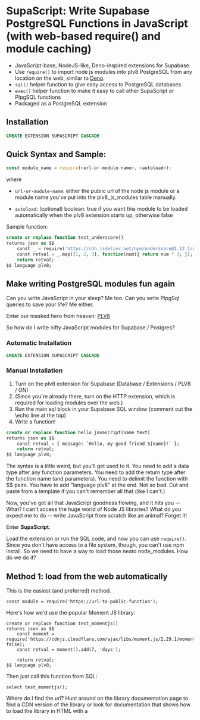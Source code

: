 # SupaScript: Write Supabase PostgreSQL Functions in JavaScript (with web-based require() and module caching)

- JavaScript-base, NodeJS-like, Deno-inspired extensions for Supabase.
- Use `require()` to import node js modules into plv8 PostgreSQL from any location on the web, similar to [Deno](https://deno.land/).
- `sql()` helper function to give easy access to PostgreSQL databases 
- `exec()` helper function to make it easy to call other SupaScript or PlpgSQL functions
- Packaged as a PostgreSQL extension

## Installation
```sql
CREATE EXTENSION SUPASCRIPT CASCADE
```

## Quick Syntax and Sample:
```js
const module_name = require(<url-or-module-name>, <autoload>);
```
where

* `url-or-module-name`: either the public url of the node js module or a module name you've put into the plv8_js_modules table manually.

* `autoload`: (optional) boolean:  true if you want this module to be loaded automatically when the plv8 extension starts up, otherwise false

Sample function:
```sql
create or replace function test_underscore()
returns json as $$
    const _ = require('https://cdn.jsdelivr.net/npm/underscore@1.12.1/underscore-min.js');
    const retval = _.map([1, 2, 3], function(num){ return num * 3; });
    return retval;
$$ language plv8;
```
## Make writing PostgreSQL modules fun again
Can you write JavaScript in your sleep? Me too.
Can you write PlpgSql queries to save your life? Me either.

Enter our masked hero from heaven: [PLV8](https://plv8.github.io)

So how do I write nifty JavaScript modules for Supabase / Postgres?

### Automatic Installation
```sql
CREATE EXTENSION SUPASCRIPT CASCADE
```
### Manual Installation
1.  Turn on the plv8 extension for Supabase (Database / Extensions / PLV8 / ON)
2.  (Since you're already there, turn on the HTTP extension, which is required for loading modules over the web.)
3.  Run the main sql block in your Supabase SQL window (comment out the \echo line at the top)
4.  Write a function!

```sql
create or replace function hello_javascript(name text)
returns json as $$
    const retval = { message: `Hello, my good friend ${name}!` };
    return retval; 
$$ language plv8;
```

The syntax is a little weird, but you'll get used to it.  You need to add a data type after any function parameters.  You need to add the return type after the function name (and parameters).  You need to delimit the function with $$ pairs.  You have to add "language plv8" at the end.  Not so bad.  Cut and paste from a template if you can't remember all that (like I can't.)

Now, you've got all that JavaScript goodness flowing, and it hits you -- What?  I can't access the huge world of Node JS libraries?  What do you expect me to do -- write JavaScript from scratch like an animal?  Forget it!

Enter **SupaScript**.

Load the extension or run the SQL code, and now you can use `require()`.  Since you don't have access to a file system, though, you can't use npm install.  So we need to have a way to load those neato node_modules.  How do we do it?

## Method 1:  load from the web automatically
This is the easiest (and preferred) method.

```
const module = require('https://url-to-public-function');
```
Here's how we'd use the popular Moment JS library:
```
create or replace function test_momentjs()
returns json as $$
    const moment = require('https://cdnjs.cloudflare.com/ajax/libs/moment.js/2.29.1/moment.js', false);
    const retval = moment().add(7, 'days');
    
    return retval; 
$$ language plv8;
```
Then just call this function from SQL:
```
select test_momentjs();
```

Where do I find the url?  Hunt around on the library documentation page to find a CDN version of the library or look for documentation that shows how to load the library in HTML with a <SCRIPT> command.

## Method 2:  manually load the library into your plv8_js_modules table
This isn't the ideal method, but you can do this on your own if you want.  Basically you load the source code for the module into the table.  But you need to deal with escaping the single-quotes and all that fun stuff.  Try Method 1 first, there's really no downside as long as you choose a compatible library and you can access it from the internet the first time you use it.  See below for details on how all this works.

## How it works
The first time you call require(url) the following stuff happens:

1.  If your requested module is cached, we return it from the cache.  Super fast!  Woohoo!  Otherwise...
2.  We check to see if the url (or module name if you loaded it manually) exists in the `plv8_js_modules` table.  If it does, we load the source for the module from the database and then `eval()` it.  Yes, we're using `eval()`, and that's how this is all possible.  We know about the security vulnerabilities with `eval()` but in this case, it's a necessary evil.  If you've got a better way, hit me up on GitHub.
3.  If the module isn't in our `plv8_js_modules` table, we use the `http_get()` function from [pgsql-http](https://github.com/pramsey/pgsql-http) to load the source into a variable, then we store it in the plv8_js_modules for later.  Later when we need it, we can get it from the database, then cache it.

So it goes: 
1.  Are you in the cache?  Load you now!
2.  Are you in the database?  Load you from the database and cache you for next time!
3.  First time being called, ever?  We'll load you over http, write you to the database, and you're all set and loaded for next time!

If you call `require(url, true)` that "true" parameter means "autoload this module" so that it gets loaded into the cache when PLV8 starts up. Only do this with modules you need to have ready to go immediately.  False essentially lazy-loads this module the first time it's called after startup.

## Requirements:
1.  Supabase database (or any Postgresql database, probably, as long as it's a current-enough version).
2.  The [PLV8](https://plv8.github.io) extension loaded.  If you load the SupaScript extension, this will be loaded automatically with `cascade`.  If you're installing manually, make sure you've loaded the PLV8 extension.
3.  The [pgsql-http](https://github.com/pramsey/pgsql-http) extension loaded.  (Same issues as #2 above.)

## BONUS FUNCTIONS
### sql(sql_statement, arguments)
#### Accessing the Postgresql database from inside JavaScript
We've included a bonus function to streamline access to your Postgresql database.
```js
<result> = sql(<sql_statement>, <optional array of arguments>);
```
This maps directly to plv8.execute() -- SEE: [plv8 documentation here](https://plv8.github.io/#database-access-via-spi)

Example usage:
```js
var json_result = sql('SELECT * FROM tbl');
var num_affected = sql('DELETE FROM tbl WHERE price > $1', [ 1000 ]);
```

### exec(function_name, arguments)
#### Execute a Postgresql function and return a result
```js
<result> = exec(<function_name>, <optional array of arguments>);
```

To execute another Postgresql function that you've created, you need to call it via SQL with "select function_name(parm1, parm2, etc)".  This can get ugly and unwieldy, as shown below:

**the ugly way**
```js
const html_email = sql('select prepare_message(\'invitation to join org\', \'{"name": "Mark", "orgname": "Acme Corp", "url": "https://acme.com"}\')')[0].prepare_message;
```
Nobody should have to escape nested delimiters.  Also notice the sql result is an array of results (with one result) with the result stuffed into a property with the name of the function.  Ugh!

Calling with sql results in this JSON that requires that you add [0].function_name to the end of the call:
```js
[{"prepare_message":"prepared message text goes here"}]
```
Too much work, and too ugly.

Enter **"exec"**, so you can call it like this:
```js
const html_email = exec('prepare_message', ['invitation to join org', '{"name": "Mark", "orgname": "Acme Corp", "url": "https://acme.com"}']);
```
The result is just the result of the function.  Much cleaner, much easier.

Just note: exec calls exactly two parameters:
1.  the name of the function you want to call
2.  an optional array of parameters you want to pass to the function

## Troubleshooting
If you need to reload a module for some reason, just remove the module's entry from your **plv8_js_modules** table.  Or just wipe it out:  **delete from plv8_js_modules;**

Sometimes a module won't work.  If you're using the minified version, try the non-minified version of the library.  Or vice-versa.  Not every library is going to work, especailly anything that requires a DOM, or access to hardware, or things like socket.io.  This is just basic JavsScript stuff -- it's not going dispense Pepsi and shoot out rainbows.  But it's still very cool and will save you eons of programming time.
### There is NO EVENT LOOP
There's no event loop here -- go back in your time machine to 1998, before you knew what Google was, and all programming was simple, and synchronous, and you could still keep your shoes on going through airport security.  Don't try using promises, async / await, or anyting else that's fancy.  Code it like your grandpa would, on a brand new Pentium-based screamer with a big-honkin' CRT monitor that uses more energy than a Tesla Model S.

## Credits
This is based on the great work of Ryan McGrath here:  [Deep Dive Into PLV8](https://rymc.io/blog/2016/a-deep-dive-into-plv8)

